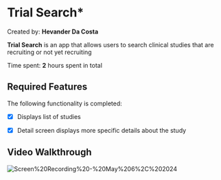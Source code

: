# Trial Search*

Created by: **Hevander Da Costa**

**Trial Search** is an app that allows users to search clinical studies that are recruiting or not yet recruiting 


Time spent: **2** hours spent in total

## Required Features

The following functionality is completed:


- [X] Displays list of studies
- [X] Detail screen displays more specific details about the study


## Video Walkthrough
![Screen%20Recording%20-%20May%206%2C%202024](https://github.com/Hevander27/TrialSearch/assets/45948489/625e54e4-cfd9-48d6-99db-d8c5c8bedb3d)




